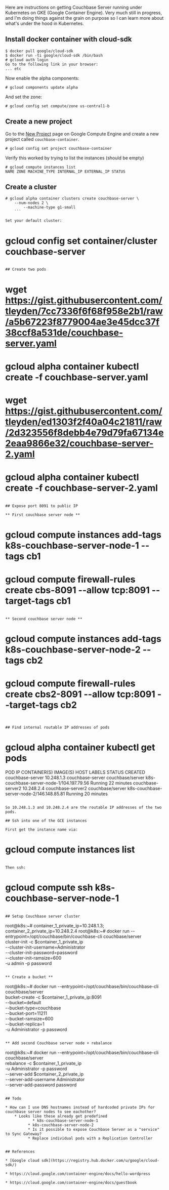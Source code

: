 
Here are instructions on getting Couchbase Server running under Kubernetes on GKE (Google Container Engine).  Very much still in progress, and I'm doing things against the grain on purpose so I can learn more about what's under the hood in Kubernetes.

## Install docker container with cloud-sdk

```
$ docker pull google/cloud-sdk
$ docker run -ti google/cloud-sdk /bin/bash
# gcloud auth login
Go to the following link in your browser:
... etc
```

Now enable the alpha components:

```
# gcloud components update alpha
```

And set the zone:

```
# gcloud config set compute/zone us-central1-b
```

## Create a new project

Go to the [New Project](https://console.developers.google.com/project) page on Google Compute Engine and create a new project called `couchbase-container`.

```
# gcloud config set project couchbase-container
```

Verify this worked by trying to list the instances (should be empty)

```
# gcloud compute instances list
NAME ZONE MACHINE_TYPE INTERNAL_IP EXTERNAL_IP STATUS
```

## Create a cluster

```
# gcloud alpha container clusters create couchbase-server \
    --num-nodes 2 \
        --machine-type g1-small
	```

Set your default cluster:

```
# gcloud config set container/cluster couchbase-server
```

## Create two pods

```
# wget https://gist.githubusercontent.com/tleyden/7cc7336f6f68f958e2b1/raw/a5b67223f8779004ae3e45dcc37f38ccf8a531de/couchbase-server.yaml
# gcloud alpha container kubectl create -f couchbase-server.yaml
# wget https://gist.githubusercontent.com/tleyden/ed1303f2f40a04c21811/raw/2d323556f8debb4e79d79fa67134e2eaa9866e32/couchbase-server-2.yaml
# gcloud alpha container kubectl create -f couchbase-server-2.yaml
```

## Expose port 8091 to public IP

** First couchbase server node **

```
# gcloud compute instances add-tags k8s-couchbase-server-node-1 --tags cb1
# gcloud compute firewall-rules create cbs-8091 --allow tcp:8091 --target-tags cb1
```

** Second couchbase server node **

```
# gcloud compute instances add-tags k8s-couchbase-server-node-2 --tags cb2
# gcloud compute firewall-rules create cbs2-8091 --allow tcp:8091 --target-tags cb2
```


## Find internal routable IP addresses of pods

```
# gcloud alpha container kubectl get pods
POD                                                   IP           CONTAINER(S)              IMAGE(S)                                                                            HOST                                        LABELS                                                              STATUS    CREATED
couchbase-server                                      10.248.1.3   couchbase-server          couchbase/server                                                                    k8s-couchbase-server-node-1/104.197.79.56   <none>                                                              Running   22 minutes
couchbase-server2                                     10.248.2.4   couchbase-server2         couchbase/server                                                                    k8s-couchbase-server-node-2/146.148.85.81   <none>                                                              Running   20 minutes
```

So 10.248.1.3 and 10.248.2.4 are the routable IP addresses of the two pods.

## Ssh into one of the GCE instances

First get the instance name via:

```
# gcloud compute instances list
```

Then ssh:

```
# gcloud compute ssh k8s-couchbase-server-node-1
```

## Setup Couchbase server cluster

```
root@k8s:~# container_1_private_ip=10.248.1.3; container_2_private_ip=10.248.2.4
root@k8s:~# docker run --entrypoint=/opt/couchbase/bin/couchbase-cli couchbase/server \
cluster-init -c $container_1_private_ip \
--cluster-init-username=Administrator \
--cluster-init-password=password \
--cluster-init-ramsize=600 \
-u admin -p password
```

** Create a bucket **

```
root@k8s:~# docker run --entrypoint=/opt/couchbase/bin/couchbase-cli couchbase/server \
bucket-create -c $container_1_private_ip:8091 \
--bucket=default \
--bucket-type=couchbase \
--bucket-port=11211 \
--bucket-ramsize=600 \
--bucket-replica=1 \
-u Administrator -p password
```

** Add second Couchbase server node + rebalance

```
root@k8s:~# docker run --entrypoint=/opt/couchbase/bin/couchbase-cli couchbase/server \
rebalance -c $container_1_private_ip \
-u Administrator -p password \
--server-add $container_2_private_ip \
--server-add-username Administrator \
--server-add-password password
```

## Todo

* How can I use DNS hostnames instead of hardcoded private IPs for couchbase server nodes to see eachother?
    * Looks like these already get predefined
            * k8s-couchbase-server-node-1
	      * k8s-couchbase-server-node-2
	      * Is it possible to expose Couchbase Server as a "service" to Sync Gateway?
	      * Replace individual pods with a Replication Controller


## References

* [Google cloud sdk](https://registry.hub.docker.com/u/google/cloud-sdk/)

* https://cloud.google.com/container-engine/docs/hello-wordpress

* https://cloud.google.com/container-engine/docs/guestbook
